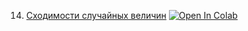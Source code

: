 14. [Сходимости случайных величин](https://mathmechterver.github.io/terver2022/prac14/prac.html) [![Open In Colab](https://colab.research.google.com/assets/colab-badge.svg)](https://colab.research.google.com/github/mathmechterver/terver2022/blob/master/prac14/prac.ipynb)